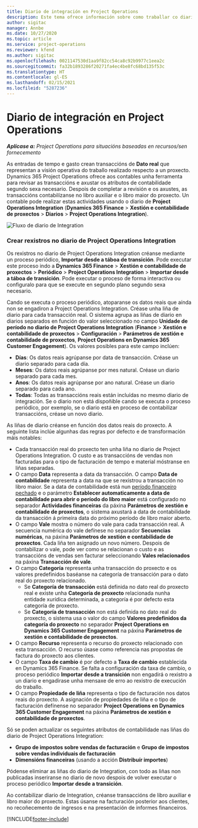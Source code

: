 ```yaml
---
title: Diario de integración en Project Operations
description: Este tema ofrece información sobre como traballar co diario de Integration en Project Operations.
author: sigitac
manager: Annbe
ms.date: 10/27/2020
ms.topic: article
ms.service: project-operations
ms.reviewer: kfend
ms.author: sigitac
ms.openlocfilehash: 0021147530d1aa9f82cc54ca8c92b9977c1eea2c
ms.sourcegitcommit: fa32b1893286f20271fa4ec4be8fc68bd135f53c
ms.translationtype: HT
ms.contentlocale: gl-ES
ms.lasthandoff: 02/15/2021
ms.locfileid: "5287236"
---
```

# <a name="integration-journal-in-project-operations"></a>Diario de integración en Project Operations

_**Aplícase a:** Project Operations para situacións baseadas en recursos/sen fornecemento_

As entradas de tempo e gasto crean transaccións de **Dato real** que representan a visión operativa do traballo realizado respecto a un proxecto. Dynamics 365 Project Operations ofrece aos contables unha ferramenta para revisar as transaccións e axustar os atributos de contabilidade segundo sexa necesario. Despois de completar a revisión e os axustes, as transaccións contabilízanse no libro auxiliar e o libro maior do proxecto. Un contable pode realizar estas actividades usando o diario de **Project Operations Integration** (**Dynamics 365 Finance** > **Xestión e contabilidade de proxectos** > **Diarios** > **Project Operations Integration**).

![Fluxo de diario de Integration](./media/IntegrationJournal.png)

### <a name="create-records-in-the-project-operations-integration-journal"></a>Crear rexistros no diario de Project Operations Integration

Os rexistros no diario de Project Operations Integration créanse mediante un proceso periódico, **Importar desde a táboa de transición**. Pode executar este proceso indo a **Dynamics 365 Finance** > **Xestión e contabilidade de proxectos** > **Periódico** > **Project Operations Integration** > **Importar desde a táboa de transición**. Pode executar o proceso de forma interactiva ou configuralo para que se execute en segundo plano segundo sexa necesario.

Cando se executa o proceso periódico, atoparanse os datos reais que aínda non se engadiron a Project Operations Integration. Créase unha liña de diario para cada transacción real.
O sistema agrupa as liñas de diario en diarios separados en función do valor seleccionado no campo **Unidade de período no diario de Project Operations Integration** (**Finance** > **Xestión e contabilidade de proxectos** > **Configuración** > **Parámetros de xestión e contabilidade de proxectos**, **Project Operations en Dynamics 365 Customer Engagement**). Os valores posibles para este campo inclúen:

  - **Días**: Os datos reais agrúpanse por data de transacción. Créase un diario separado para cada día.
  - **Meses**: Os datos reais agrúpanse por mes natural. Créase un diario separado para cada mes.
  - **Anos**: Os datos reais agrúpanse por ano natural. Créase un diario separado para cada ano.
  - **Todas**: Todas as transaccións reais están incluídas no mesmo diario de integración. Se o diario non está dispoñible cando se executa o proceso periódico, por exemplo, se o diario está en proceso de contabilizar transaccións, créase un novo diario.

As liñas de diario créanse en función dos datos reais do proxecto. A seguinte lista inclúe algunhas das regras por defecto e de transformación máis notables:

  - Cada transacción real do proxecto ten unha liña no diario de Project Operations Integration. O custo e as transaccións de vendas non facturadas para o tipo de facturación de tempo e material móstranse en liñas separadas.
  - O campo **Data** representa a data da transacción. O campo **Data de contabilidade** representa a data na que se rexistrou a transacción no libro maior. Se a data de contabilidade está nun [período financeiro pechado](https://docs.microsoft.com/dynamics365/finance/general-ledger/close-general-ledger-at-period-end) e o parámetro **Establecer automaticamente a data de contabilidade para abrir o período do libro maior** está configurado no separador **Actividades financeiras** da páxina **Parámetros de xestión e contabilidade de proxectos**, o sistema axustará a data de contabilidade da transacción á primeira data do próximo período de libro maior aberto.
  - O campo **Vale** mostra o número do vale para cada transacción real. A secuencia numérica do vale defínese no separador **Secuencias numéricas**, na páxina **Parámetros de xestión e contabilidade de proxectos**. Cada liña ten asignado un novo número. Despois de contabilizar o vale, pode ver como se relacionan o custo e as transaccións de vendas sen facturar seleccionando **Vales relacionados** na páxina **Transacción de vale**.
  - O campo **Categoría** representa unha transacción do proxecto e os valores predefinidos baséanse na categoría de transacción para o dato real do proxecto relacionado.
    - Se **Categoría de transacción** está definida no dato real do proxecto real e existe unha **Categoría de proxecto** relacionada nunha entidade xurídica determinada, a categoría é por defecto esta categoría de proxecto.
    - Se **Categoría de transacción** non está definida no dato real do proxecto, o sistema usa o valor do campo **Valores predefinidos da categoría do proxecto** no separador **Project Operations en Dynamics 365 Customer Engagement** na páxina **Parámetros de xestión e contabilidade de proxectos**.
  - O campo **Recurso** representa o recurso do proxecto relacionado con esta transacción. O recurso úsase como referencia nas propostas de factura do proxecto aos clientes.
  - O campo **Taxa de cambio** é por defecto a **Taxa de cambio** establecida en Dynamics 365 Finance. Se falta a configuración da taxa de cambio, o proceso periódico **Importar desde a transición** non engadirá o rexistro a un diario e engadirase unha mensaxe de erro ao rexistro de execución do traballo.
  - O campo **Propiedade de liña** representa o tipo de facturación nos datos reais do proxecto. A asignación de propiedades de liña e o tipo de facturación defínense no separador **Project Operations en Dynamics 365 Customer Engagement** na páxina **Parámetros de xestión e contabilidade de proxectos**.

Só se poden actualizar os seguintes atributos de contabilidade nas liñas do diario de Project Operations Integration:

- **Grupo de impostos sobre vendas de facturación** e **Grupo de impostos sobre vendas individuais de facturación**
- **Dimensións financeiras** (usando a acción **Distribuír importes**)

Pódense eliminar as liñas do diario de Integration, con todo as liñas non publicadas inseriranse no diario de novo despois de volver executar o proceso periódico **Importar desde a transición**.

Ao contabilizar diario de Integration, créanse transaccións de libro auxiliar e libro maior do proxecto. Estas úsanse na facturación posterior aos clientes, no recoñecemento de ingresos e na presentación de informes financeiros.


[!INCLUDE[footer-include](../includes/footer-banner.md)]